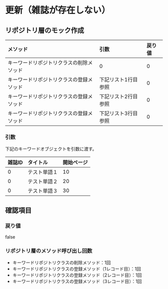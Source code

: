 # 更新（雑誌が存在しない）

## リポジトリ層のモック作成
|メソッド|引数|戻り値|
|:--|:--|:--|
|キーワードリポジトリクラスの削除メソッド|0|0|
|キーワードリポジトリクラスの登録メソッド|下記リスト1行目参照|0|
|キーワードリポジトリクラスの登録メソッド|下記リスト2行目参照|0|
|キーワードリポジトリクラスの登録メソッド|下記リスト3行目参照|0|

### 引数
下記のキーワードオブジェクトを引数に渡す。

|雑誌ID|タイトル|開始ページ|
|:--|:--|:--|
|0|テスト単語１|10|
|0|テスト単語２|20|
|0|テスト単語３|30|

## 確認項目
### 戻り値
false

### リポジトリ層のメソッド呼び出し回数
- キーワードリポジトリクラスの削除メソッド：1回
- キーワードリポジトリクラスの登録メソッド（1レコード目）：1回
- キーワードリポジトリクラスの登録メソッド（2レコード目）：1回
- キーワードリポジトリクラスの登録メソッド（3レコード目）：1回
